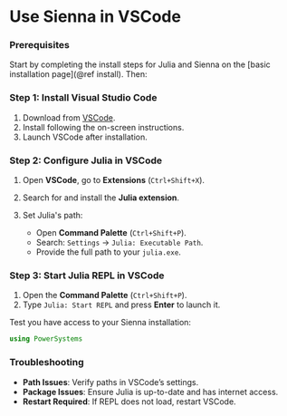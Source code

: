 # Use Sienna in VSCode

### Prerequisites

Start by completing the install steps for Julia and Sienna on the
[basic installation page](@ref install). Then:

### Step 1: Install Visual Studio Code

 1. Download from [VSCode](https://code.visualstudio.com/).
 2. Install following the on-screen instructions.
 3. Launch VSCode after installation.

### Step 2: Configure Julia in VSCode

 1. Open **VSCode**, go to **Extensions** (`Ctrl+Shift+X`).
 2. Search for and install the **Julia extension**.
 3. Set Julia's path:
    
      + Open **Command Palette** (`Ctrl+Shift+P`).
      + Search: `Settings` → `Julia: Executable Path`.
      + Provide the full path to your `julia.exe`.

### Step 3: Start Julia REPL in VSCode

 1. Open the **Command Palette** (`Ctrl+Shift+P`).
 2. Type `Julia: Start REPL` and press **Enter** to launch it.

Test you have access to your Sienna installation:

```julia
using PowerSystems
```

### Troubleshooting

  - **Path Issues**: Verify paths in VSCode’s settings.
  - **Package Issues**: Ensure Julia is up-to-date and has internet access.
  - **Restart Required**: If REPL does not load, restart VSCode.
